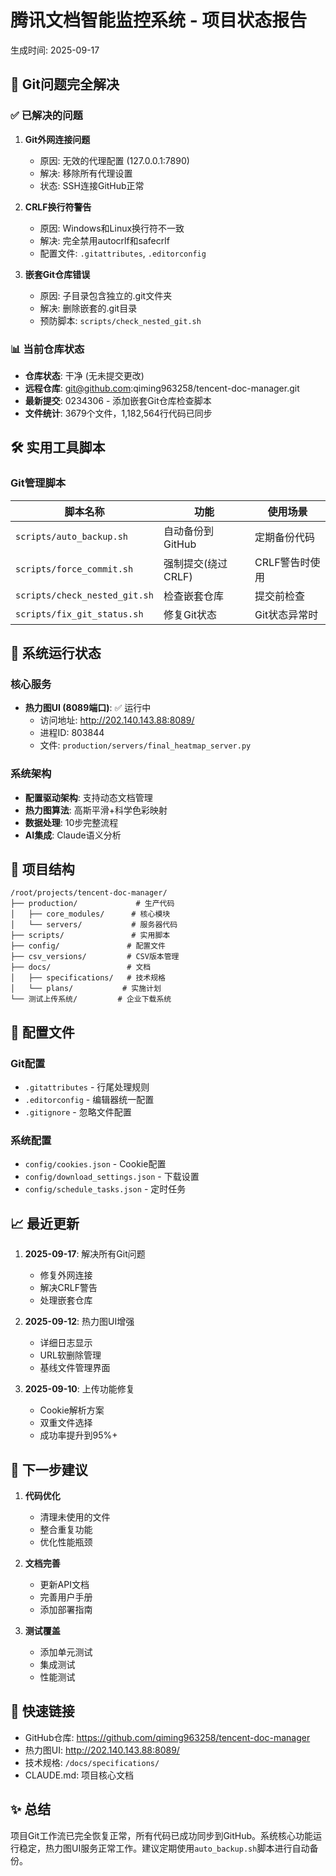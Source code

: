# 腾讯文档智能监控系统 - 项目状态报告
生成时间: 2025-09-17

## 🎉 Git问题完全解决

### ✅ 已解决的问题

1. **Git外网连接问题**
   - 原因: 无效的代理配置 (127.0.0.1:7890)
   - 解决: 移除所有代理设置
   - 状态: SSH连接GitHub正常

2. **CRLF换行符警告**
   - 原因: Windows和Linux换行符不一致
   - 解决: 完全禁用autocrlf和safecrlf
   - 配置文件: `.gitattributes`, `.editorconfig`

3. **嵌套Git仓库错误**
   - 原因: 子目录包含独立的.git文件夹
   - 解决: 删除嵌套的.git目录
   - 预防脚本: `scripts/check_nested_git.sh`

### 📊 当前仓库状态

- **仓库状态**: 干净 (无未提交更改)
- **远程仓库**: git@github.com:qiming963258/tencent-doc-manager.git
- **最新提交**: 0234306 - 添加嵌套Git仓库检查脚本
- **文件统计**: 3679个文件，1,182,564行代码已同步

## 🛠️ 实用工具脚本

### Git管理脚本
| 脚本名称 | 功能 | 使用场景 |
|---------|------|---------|
| `scripts/auto_backup.sh` | 自动备份到GitHub | 定期备份代码 |
| `scripts/force_commit.sh` | 强制提交(绕过CRLF) | CRLF警告时使用 |
| `scripts/check_nested_git.sh` | 检查嵌套仓库 | 提交前检查 |
| `scripts/fix_git_status.sh` | 修复Git状态 | Git状态异常时 |

## 🚀 系统运行状态

### 核心服务
- **热力图UI (8089端口)**: ✅ 运行中
  - 访问地址: http://202.140.143.88:8089/
  - 进程ID: 803844
  - 文件: `production/servers/final_heatmap_server.py`

### 系统架构
- **配置驱动架构**: 支持动态文档管理
- **热力图算法**: 高斯平滑+科学色彩映射
- **数据处理**: 10步完整流程
- **AI集成**: Claude语义分析

## 📁 项目结构

```
/root/projects/tencent-doc-manager/
├── production/             # 生产代码
│   ├── core_modules/      # 核心模块
│   └── servers/           # 服务器代码
├── scripts/               # 实用脚本
├── config/               # 配置文件
├── csv_versions/         # CSV版本管理
├── docs/                 # 文档
│   ├── specifications/   # 技术规格
│   └── plans/           # 实施计划
└── 测试上传系统/         # 企业下载系统

```

## 🔧 配置文件

### Git配置
- `.gitattributes` - 行尾处理规则
- `.editorconfig` - 编辑器统一配置
- `.gitignore` - 忽略文件配置

### 系统配置
- `config/cookies.json` - Cookie配置
- `config/download_settings.json` - 下载设置
- `config/schedule_tasks.json` - 定时任务

## 📈 最近更新

1. **2025-09-17**: 解决所有Git问题
   - 修复外网连接
   - 解决CRLF警告
   - 处理嵌套仓库

2. **2025-09-12**: 热力图UI增强
   - 详细日志显示
   - URL软删除管理
   - 基线文件管理界面

3. **2025-09-10**: 上传功能修复
   - Cookie解析方案
   - 双重文件选择
   - 成功率提升到95%+

## 📝 下一步建议

1. **代码优化**
   - 清理未使用的文件
   - 整合重复功能
   - 优化性能瓶颈

2. **文档完善**
   - 更新API文档
   - 完善用户手册
   - 添加部署指南

3. **测试覆盖**
   - 添加单元测试
   - 集成测试
   - 性能测试

## 🔗 快速链接

- GitHub仓库: https://github.com/qiming963258/tencent-doc-manager
- 热力图UI: http://202.140.143.88:8089/
- 技术规格: `/docs/specifications/`
- CLAUDE.md: 项目核心文档

## ✨ 总结

项目Git工作流已完全恢复正常，所有代码已成功同步到GitHub。系统核心功能运行稳定，热力图UI服务正常工作。建议定期使用`auto_backup.sh`脚本进行自动备份。